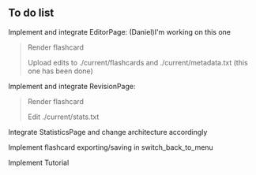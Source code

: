 ## To do list

Implement and integrate EditorPage:  (Daniel)I'm working on this one
> Render flashcard
> 
> Upload edits to ./current/flashcards and ./current/metadata.txt (this one has been done)

Implement and integrate RevisionPage:
> Render flashcard
> 
> Edit ./current/stats.txt

Integrate StatisticsPage and change architecture accordingly

Implement flashcard exporting/saving in switch_back_to_menu

Implement Tutorial
